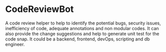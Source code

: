 # CodeReviewBot
A code review helper to help to identify the potential bugs, security issues, inefficiency of code, adequate annotations and non modular codes. It can also provide the change suggestions and help to generate unit test for the code snap.  It could be a backend, frontend, devOps, scripting and db engineer.  
